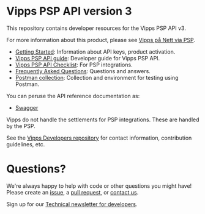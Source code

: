 # Vipps PSP API version 3

This repository contains developer resources for the Vipps PSP API v3.

For more information about this product, please see
[Vipps på Nett via PSP](https://vipps.no/produkter-og-tjenester/bedrift/ta-betalt-paa-nett/ta-betalt-paa-nett/#kom-i-gang-med-vipps-pa-nett-category-2).

* [Getting Started](https://github.com/vippsas/vipps-developers/blob/master/vipps-getting-started.md): Information about API keys, product activation.
* [Vipps PSP API guide](vipps-psp-api.md): Developer guide for Vipps PSP API.
* [Vipps PSP API Checklist](vipps-psp-api-checklist.md): For PSP integrations.
* [Frequently Asked Questions](vipps-psp-api-faq.md): Questions and answers.
* [Postman collection](tools/): Collection and environment for testing using Postman.

You can peruse the API reference documentation as:
* [Swagger](https://vippsas.github.io/vipps-psp-api)

Vipps do not handle the settlements for PSP integrations. These are handled by the PSP.

See the [Vipps Developers repository](https://github.com/vippsas/vipps-developers)
for contact information, contribution guidelines, etc.

# Questions?

We're always happy to help with code or other questions you might have!
Please create an [issue](https://github.com/vippsas/vipps-psp-api/issues),
a [pull request](https://github.com/vippsas/vipps-psp-api/pulls),
or [contact us](https://github.com/vippsas/vipps-developers/blob/master/contact.md).

Sign up for our [Technical newsletter for developers](https://github.com/vippsas/vipps-developers/tree/master/newsletters).
